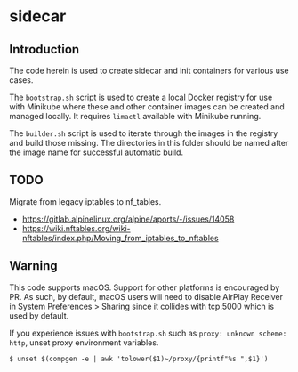 # sidecar

## Introduction
The code herein is used to create sidecar and init containers for various use
cases. 

The `bootstrap.sh` script is used to create a local Docker registry
for use with Minikube where these and other container images can be created
and managed locally. It requires `limactl` available with Minikube running.

The `builder.sh` script is used to iterate through the images in the registry
and build those missing. The directories in this folder should be named after
the image name for successful automatic build.

## TODO

Migrate from legacy iptables to nf_tables.
* https://gitlab.alpinelinux.org/alpine/aports/-/issues/14058
* https://wiki.nftables.org/wiki-nftables/index.php/Moving_from_iptables_to_nftables

## Warning

This code supports macOS. Support for other platforms is encouraged by PR. As
such, by default, macOS users will need to disable AirPlay Receiver in System
Preferences > Sharing since it collides with tcp:5000 which is used by default.

If you experience issues with `bootstrap.sh` such as
`proxy: unknown scheme: http`, unset proxy environment variables.

```
$ unset $(compgen -e | awk 'tolower($1)~/proxy/{printf"%s ",$1}')
```